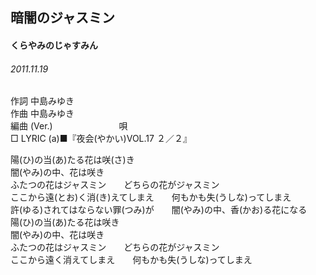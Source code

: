 ## 暗闇のジャスミン
#### くらやみのじゃすみん
###### 2011.11.19


作詞     中島みゆき　　　　　   
作曲      中島みゆき  　　　   
編曲 (Ver.) 　　　　　　　
唄          
□ LYRIC (a)■『夜会(やかい)VOL.17 ２／２』  
   
   
陽(ひ)の当(あ)たる花は咲(さ)き   
闇(やみ)の中、花は咲き   
ふたつの花はジャスミン　　どちらの花がジャスミン   
ここから遠(とお)く消(き)えてしまえ　　何もかも失(うしな)ってしまえ   
許(ゆる)されてはならない罪(つみ)が　　闇(やみ)の中、香(かお)る花になる   
陽(ひ)の当(あ)たる花は咲き   
闇(やみ)の中、花は咲き   
ふたつの花はジャスミン　　どちらの花がジャスミン   
ここから遠く消えてしまえ　　何もかも失(うしな)ってしまえ   